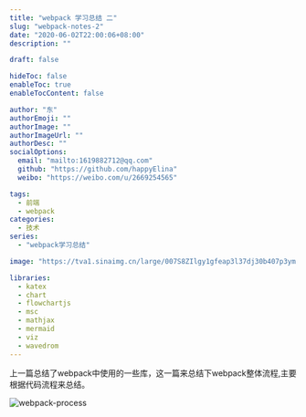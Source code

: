 ```yaml
---
title: "webpack 学习总结 二"
slug: "webpack-notes-2"
date: "2020-06-02T22:00:06+08:00"
description: ""

draft: false

hideToc: false
enableToc: true
enableTocContent: false

author: "东"
authorEmoji: ""
authorImage: ""
authorImageUrl: ""
authorDesc: ""
socialOptions:
  email: "mailto:1619882712@qq.com"
  github: "https://github.com/happyElina"
  weibo: "https://weibo.com/u/2669254565"

tags:
  - 前端
  - webpack
categories:
  - 技术
series:
  - "webpack学习总结"

image: "https://tva1.sinaimg.cn/large/007S8ZIlgy1gfeap3l37dj30b407p3ym.jpg"

libraries:
  - katex
  - chart
  - flowchartjs
  - msc
  - mathjax
  - mermaid
  - viz
  - wavedrom
---
```


上一篇总结了webpack中使用的一些库，这一篇来总结下webpack整体流程,主要根据代码流程来总结。

![webpack-process](https://tva1.sinaimg.cn/large/007S8ZIlgy1gfeapzcrzmj30kh0qfaeb.jpg)
